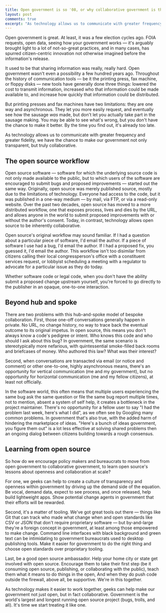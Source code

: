 ```yaml
---
title: Open government is so '08, or why collaborative government is the next big thing
layout: post
comments: true
excerpt: "As technology allows us to communicate with greater frequency and greater fidelity, we have the chance to make our government not only transparent, but truly collaborative."
---
```


Open government is great. At least, it was a few election cycles ago. FOIA requests, open data, seeing how your government works — it's arguably brought light to a lot of not-so-great practices, and in many cases, has spurred citizen-centric innovation not otherwise imagined before the information's release.

It used to be that sharing information was really, really hard. Open government wasn't even a possibility a few hundred years ago. Throughout the history of communication tools — be it the printing press, fax machine, or floppy disks — new tools have generally done three things: lowered the cost to transmit information, increased who that information could be made available to, and increase how quickly that information could be distributed.

But printing presses and fax machines have two limitations: they are one way and asynchronous. They let you more easily request, and eventually see how the sausage *was* made, but don't let you actually take part in the sausage making. You may be able to see what's wrong, but you don't have the chance to make it better. By the time you find out, it's already too late.

As technology allows us to communicate with greater frequency and greater fidelity, we have the chance to make our government not only transparent, but truly collaborative.

## The open source workflow

Open source software — software for which the underlying source code is not only made available to the public, but to which users of the software are encouraged to submit bugs and proposed improvements — started out the same way. Originally, open source was merely published source, mostly due to the limitations of technology. Everyone had access to the code, but it was published in a one-way medium — by mail, via FTP, or via a read-only website. Over the past two decades, open source has moved to a more distributed workflow, one that exposes process, lives and dies by the URL, and allows anyone in the world to submit proposed improvements with or without the author's consent. Today, in contrast, technology allows open source to be inherently collaborative.

Open source's original workflow may sound familiar. If I had a question about a particular piece of software, I'd email the author. If a piece of software I use had a bug, I'd email the author. If I had a proposed fix, you guessed it, I'd email the author. This workflow isn't too disimilar from citizens calling their local congressperson's office with a constituent services request, or lobbyist scheduling a meeting with a regulator to advocate for a particular issue as they do today.

Whether software code or legal code, when you don't have the ability submit a proposed change upstream yourself, you're forced to go directly to the publisher in an opaque, one-to-one interaction.

## Beyond hub and spoke

There are two problems with this hub-and-spoke model of bespoke collaboration. First, those one-off conversations generally happen in private. No URL, no change history, no way to trace back the eventual outcome to its original impetus. In open source, this means you don't always know a code's pedigree or intent. Who knows this code and who should I ask about this bug? In government, the same scenario is stereotypically more nefarious, with quintessential smoke-filled back rooms and briefcases of money. Who authored this law? What was their interest?

Second, when conversations are transacted via email (or notice and comment) or other one-to-one, highly asynchronous means, there's an opportunity for vertical communication (me and my government), but no opportunity for horizontal communication (me and my fellow citizens), at least not officially.

In the software world, this often means that multiple users experiencing the same bug ask the same question or file the same bug report multiple times, not to mention, absent a system of self help, it creates a bottleneck in the project maintainer. There's no opportunity for a fellow user to say "I had the problem last week, here's what I did", as we often see by Googling many common problems. In government that's also true, with the added harm of hindering the marketplace of ideas. "Here's a bunch of ideas government, you figure them out" is a lot less effective at solving shared problems then an ongoing dialog between citizens building towards a rough consensus.

## Learning from open source

So how do we encourage policy makers and bureaucrats to move from open government to collaborative government, to learn open source's lessons about openness and collaboration at scale?

For one, we geeks can help to create a culture of transparency and openness within government by driving up the demand side of the equation. Be vocal, demand data, expect to see process, and once released, help build lightweight apps. Show potential change agents in government that their efforts will be rewarded.

Second, it's a matter of tooling. We've got great tools out there — things like Git that can track who made what change when and open standards like CSV or JSON that don't require proprietary software — but by-and-large they're a foreign concept in government, at least among those empowered to make change. Command line interfaces with black background and green text can be intimidating to government bureaucrats used to desktop publishing tools. Make it easier for government to do the right thing and choose open standards over proprietary tooling.

Last, be a good open source ambassador. Help your home city or state get involved with open source. Encourage them to take their first step (be it consuming open source, publishing, or collaborating with the public), teach them what it means to do things in the open, And when they do push code outside the firewall, above all, be supportive. We're in this together.

As technology makes it easier to work together, geeks can help make our government not just open, but in fact collaborative. Government is the world's largest and longest running open source project (bugs, trolls, and all). It's time we start treating it like one. 
